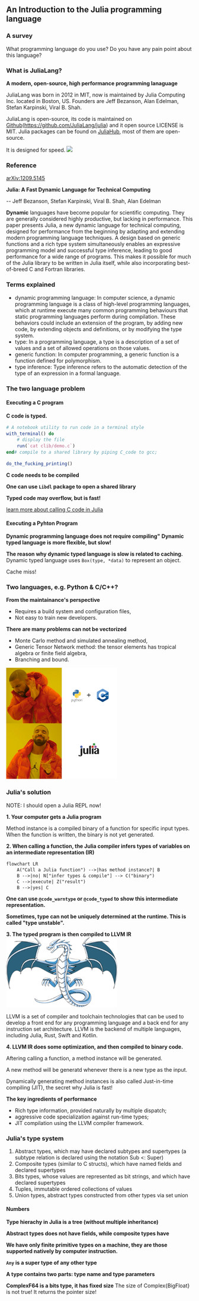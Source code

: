 ## An Introduction to the Julia programming language

### A survey
What programming language do you use? Do you have any pain point about this language?

### What is JuliaLang?
**A modern, open-source, high performance programming lanaguage**

JuliaLang was born in 2012 in MIT, now is maintained by Julia Computing Inc. located in Boston, US. Founders are Jeff Bezanson, Alan Edelman, Stefan Karpinski, Viral B. Shah.

JuliaLang is open-source, its code is maintained on [Github](https://github.com/JuliaLang/julia)(https://github.com/JuliaLang/julia) and it open source LICENSE is MIT.
Julia packages can be found on [JuliaHub](https://juliahub.com/ui/Packages), most of them are open-source.

It is designed for speed.
[![](https://julialang.org/assets/images/benchmarks.svg)](https://julialang.org/assets/images/benchmarks.svg)

### Reference
[arXiv:1209.5145](https://arxiv.org/abs/1209.5145)

**Julia: A Fast Dynamic Language for Technical Computing**

-- Jeff Bezanson, Stefan Karpinski, Viral B. Shah, Alan Edelman

**Dynamic** languages have become popular for scientific computing. They are generally considered highly productive, but lacking in performance. This paper presents Julia, a new dynamic language for technical computing, designed for performance from the beginning by adapting and extending modern programming language techniques. A design based on generic functions and a rich type system simultaneously enables an expressive programming model and successful type inference, leading to good performance for a wide range of programs. This makes it possible for much of the Julia library to be written in Julia itself, while also incorporating best-of-breed C and Fortran libraries.

### Terms explained
- dynamic programming language: In computer science, a dynamic programming language is a class of high-level programming languages, which at runtime execute many common programming behaviours that static programming languages perform during compilation. These behaviors could include an extension of the program, by adding new code, by extending objects and definitions, or by modifying the type system.
- type: In a programming language, a type is a description of a set of values and a set of allowed operations on those values.
- generic function: In computer programming, a generic function is a function defined for polymorphism.
- type inference: Type inference refers to the automatic detection of the type of an expression in a formal language.


### The two language problem
#### Executing a C program

**C code is typed.**

```jl
# A notebook utility to run code in a terminal style
with_terminal() do
	# display the file
	run(`cat clib/demo.c`)
end# compile to a shared library by piping C_code to gcc;
```

```jl
do_the_fucking_printing()
```
**C code needs to be compiled**

**One can use `Libdl` package to open a shared library**


**Typed code may overflow, but is fast!**

[learn more about calling C code in Julia](https://docs.julialang.org/en/v1/manual/calling-c-and-fortran-code/)

#### Executing a Pyhton Program

**Dynamic programming language does not require compiling"**
**Dynamic typed language is more flexible, but slow!**

**The reason why dynamic typed language is slow is related to caching.**
Dynamic typed language uses `Box(type, *data)` to represent an object.

Cache miss!


### Two languages, e.g. Python & C/C++?
**From the maintainance's perspective**

- Requires a build system and configuration files,
- Not easy to train new developers.

**There are many problems can not be vectorized**
- Monte Carlo method and simulated annealing method,
- Generic Tensor Network method: the tensor elements has tropical algebra or finite field algebra,
- Branching and bound.
<img src="./assets/images/pythonc.png" alt="image" width="300" height="auto">

### Julia's solution
NOTE: I should open a Julia REPL now!

**1. Your computer gets a Julia program**

Method instance is a compiled binary of a function for specific input types. When the function is written, the binary is not yet generated.

**2. When calling a function, the Julia compiler infers types of variables on an intermediate representation (IR)**

```mermaid
flowchart LR
    A("Call a Julia function") -->|has method instance?| B
    B -->|no| N["infer types & compile"] --> C("binary")
    C -->|execute| Z("result")
    B -->|yes| C
```


**One can use `@code_warntype` or `@code_typed` to show this intermediate representation.**

**Sometimes, type can not be uniquely determined at the runtime. This is called "type unstable".**

**3. The typed program is then compiled to LLVM IR**
<img src="./assets/images/dragon.png" alt="image" width="300" height="auto">

LLVM is a set of compiler and toolchain technologies that can be used to develop a front end for any programming language and a back end for any instruction set architecture. LLVM is the backend of multiple languages, including Julia, Rust, Swift and Kotlin.


**4. LLVM IR does some optimization, and then compiled to binary code.**

Aftering calling a function, a method instance will be generated.

A new method will be generatd whenever there is a new type as the input.

Dynamically generating method instances is also called Just-in-time compiling (JIT), the secret why Julia is fast!

**The key ingredients of performance**
- Rich type information, provided naturally by multiple dispatch;
- aggressive code specialization against run-time types;
- JIT compilation using the LLVM compiler framework.

### Julia's type system
1. Abstract types, which may have declared subtypes and supertypes (a subtype relation is declared using the notation Sub <: Super) 
2. Composite types (similar to C structs), which have named fields and declared supertypes 
3. Bits types, whose values are represented as bit strings, and which have declared supertypes 
4. Tuples, immutable ordered collections of values 
5. Union types, abstract types constructed from other types via set union

#### Numbers
**Type hierachy in Julia is a tree (without multiple inheritance)**

**Abstract types does not have fields, while composite types have**

**We have only finite primitive types on a machine, they are those supported natively by computer instruction.**

**`Any` is a super type of any other type**

**A type contains two parts: type name and type parameters**

**ComplexF64 is a bits type, it has fixed size**
The size of Complex{BigFloat} is not true! It returns the pointer size!
